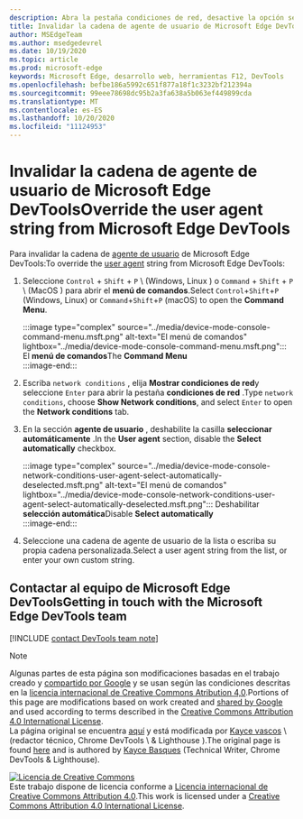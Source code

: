 ```yaml
---
description: Abra la pestaña condiciones de red, desactive la opción seleccionar automáticamente y elija de la lista o escriba una cadena personalizada.
title: Invalidar la cadena de agente de usuario de Microsoft Edge DevTools
author: MSEdgeTeam
ms.author: msedgedevrel
ms.date: 10/19/2020
ms.topic: article
ms.prod: microsoft-edge
keywords: Microsoft Edge, desarrollo web, herramientas F12, DevTools
ms.openlocfilehash: befbe186a5992c651f877a18f1c3232bf212394a
ms.sourcegitcommit: 99eee78698dc95b2a3fa638a5b063ef449899cda
ms.translationtype: MT
ms.contentlocale: es-ES
ms.lasthandoff: 10/20/2020
ms.locfileid: "11124953"
---
```

<!-- Copyright Kayce Basques 

   Licensed under the Apache License, Version 2.0 (the "License");
   you may not use this file except in compliance with the License.
   You may obtain a copy of the License at

       https://www.apache.org/licenses/LICENSE-2.0

   Unless required by applicable law or agreed to in writing, software
   distributed under the License is distributed on an "AS IS" BASIS,
   WITHOUT WARRANTIES OR CONDITIONS OF ANY KIND, either express or implied.
   See the License for the specific language governing permissions and
   limitations under the License.  -->

# <span data-ttu-id="d7f98-104">Invalidar la cadena de agente de usuario de Microsoft Edge DevTools</span><span class="sxs-lookup"><span data-stu-id="d7f98-104">Override the user agent string from Microsoft Edge DevTools</span></span>  

<span data-ttu-id="d7f98-105">Para invalidar la cadena de [agente de usuario][MDNUserAgent] de Microsoft Edge DevTools:</span><span class="sxs-lookup"><span data-stu-id="d7f98-105">To override the [user agent][MDNUserAgent] string from Microsoft Edge DevTools:</span></span>  

1.  <span data-ttu-id="d7f98-106">Seleccione `Control` + `Shift` + `P` \ (Windows, Linux \) o `Command` + `Shift` + `P` \ (MacOS \) para abrir el **menú de comandos**.</span><span class="sxs-lookup"><span data-stu-id="d7f98-106">Select `Control`+`Shift`+`P` \(Windows, Linux\) or `Command`+`Shift`+`P` \(macOS\) to open the **Command Menu**.</span></span>  
    
    :::image type="complex" source="../media/device-mode-console-command-menu.msft.png" alt-text="El menú de comandos" lightbox="../media/device-mode-console-command-menu.msft.png":::
       <span data-ttu-id="d7f98-108">El **menú de comandos**</span><span class="sxs-lookup"><span data-stu-id="d7f98-108">The **Command Menu**</span></span>  
    :::image-end:::  
    
1.  <span data-ttu-id="d7f98-109">Escriba `network conditions` , elija **Mostrar condiciones de red**y seleccione `Enter` para abrir la pestaña **condiciones de red** .</span><span class="sxs-lookup"><span data-stu-id="d7f98-109">Type `network conditions`, choose **Show Network conditions**, and select `Enter` to open the **Network conditions** tab.</span></span>  
1.  <span data-ttu-id="d7f98-110">En la sección **agente de usuario** , deshabilite la casilla **seleccionar automáticamente** .</span><span class="sxs-lookup"><span data-stu-id="d7f98-110">In the **User agent** section, disable the **Select automatically** checkbox.</span></span>  
    
    :::image type="complex" source="../media/device-mode-console-network-conditions-user-agent-select-automatically-deselected.msft.png" alt-text="El menú de comandos" lightbox="../media/device-mode-console-network-conditions-user-agent-select-automatically-deselected.msft.png":::
       <span data-ttu-id="d7f98-112">Deshabilitar **selección automática**</span><span class="sxs-lookup"><span data-stu-id="d7f98-112">Disable **Select automatically**</span></span>  
    :::image-end:::  
    
1.  <span data-ttu-id="d7f98-113">Seleccione una cadena de agente de usuario de la lista o escriba su propia cadena personalizada.</span><span class="sxs-lookup"><span data-stu-id="d7f98-113">Select a user agent string from the list, or enter your own custom string.</span></span>  
    
## <span data-ttu-id="d7f98-114">Contactar al equipo de Microsoft Edge DevTools</span><span class="sxs-lookup"><span data-stu-id="d7f98-114">Getting in touch with the Microsoft Edge DevTools team</span></span>  

[!INCLUDE [contact DevTools team note](../includes/contact-devtools-team-note.md)]  

<!-- links -->  

[MDNUserAgent]: https://developer.mozilla.org/docs/Glossary/User_agent "Agente de usuario | MDN"  

> [!NOTE]
> <span data-ttu-id="d7f98-116">Algunas partes de esta página son modificaciones basadas en el trabajo creado y [compartido por Google][GoogleSitePolicies] y se usan según las condiciones descritas en la [licencia internacional de Creative Commons Atribution 4,0][CCA4IL].</span><span class="sxs-lookup"><span data-stu-id="d7f98-116">Portions of this page are modifications based on work created and [shared by Google][GoogleSitePolicies] and used according to terms described in the [Creative Commons Attribution 4.0 International License][CCA4IL].</span></span>  
> <span data-ttu-id="d7f98-117">La página original se encuentra [aquí](https://developers.google.com/web/tools/chrome-devtools/device-mode/override-user-agent) y está modificada por [Kayce vascos][KayceBasques] \ (redactor técnico, Chrome DevTools \ & Lighthouse \).</span><span class="sxs-lookup"><span data-stu-id="d7f98-117">The original page is found [here](https://developers.google.com/web/tools/chrome-devtools/device-mode/override-user-agent) and is authored by [Kayce Basques][KayceBasques] \(Technical Writer, Chrome DevTools \& Lighthouse\).</span></span>  

[![Licencia de Creative Commons][CCby4Image]][CCA4IL]  
<span data-ttu-id="d7f98-119">Este trabajo dispone de licencia conforme a [Licencia internacional de Creative Commons Attribution 4.0][CCA4IL].</span><span class="sxs-lookup"><span data-stu-id="d7f98-119">This work is licensed under a [Creative Commons Attribution 4.0 International License][CCA4IL].</span></span>  

[CCA4IL]: https://creativecommons.org/licenses/by/4.0  
[CCby4Image]: https://i.creativecommons.org/l/by/4.0/88x31.png  
[GoogleSitePolicies]: https://developers.google.com/terms/site-policies  
[KayceBasques]: https://developers.google.com/web/resources/contributors/kaycebasques  
